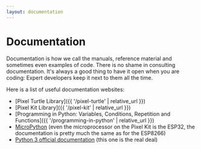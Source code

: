 ```yaml
---
layout: documentation
---
```


# Documentation

Documentation is how we call the manuals, reference material and sometimes even examples of code. There is no shame in consulting documentation. It's always a good thing to have it open when you are coding: Expert developers keep it next to them all the time.

Here is a list of useful documentation websites:

- [Pixel Turtle Library]({{ '/pixel-turtle' | relative_url }})
- [Pixel Kit Library]({{ '/pixel-kit' | relative_url }})
- [Programming in Python: Variables, Conditions, Repetition and Functions]({{ '/programming-in-python' | relative_url }})
- [MicroPython](https://docs.micropython.org/en/latest/esp8266/quickref.html) (even the microprocessor on the Pixel Kit is the ESP32, the documentation is pretty much the same as for the ESP8266)
- [Python 3 official documentation](https://docs.python.org/3/index.html) (this one is the real deal)
